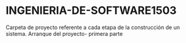 # INGENIERIA-DE-SOFTWARE1503
Carpeta de proyecto referente a cada etapa de la construcción de un sistema.
Arranque del proyecto- primera parte
